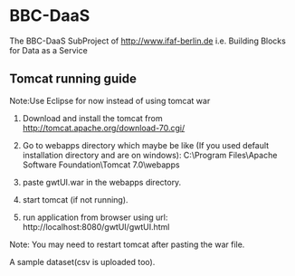 # BBC-DaaS

The BBC-DaaS SubProject of http://www.ifaf-berlin.de i.e. Building Blocks for Data as a Service

## Tomcat running guide

Note:Use Eclipse for now instead of using tomcat war

1. Download and install the tomcat from http://tomcat.apache.org/download-70.cgi/

2. Go to webapps directory which maybe be like (If you used default installation directory and are on windows): C:\Program Files\Apache Software Foundation\Tomcat 7.0\webapps

3. paste gwtUI.war in the webapps directory.

4. start tomcat (if not running).

5. run application from browser using url: http://localhost:8080/gwtUI/gwtUI.html

Note: You may need to restart tomcat after pasting the war file.

A sample dataset(csv is uploaded too).
